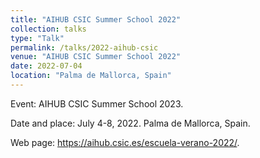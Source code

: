 ```yaml
---
title: "AIHUB CSIC Summer School 2022"
collection: talks
type: "Talk"
permalink: /talks/2022-aihub-csic
venue: "AIHUB CSIC Summer School 2022"
date: 2022-07-04
location: "Palma de Mallorca, Spain"
---
```


Event: AIHUB CSIC Summer School 2023.

Date and place: July 4-8, 2022. Palma de Mallorca, Spain.

Web page: <https://aihub.csic.es/escuela-verano-2022/>.
